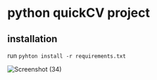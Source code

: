 # python quickCV project

## installation 
run `pyhton install -r requirements.txt`

![Screenshot (34)](https://user-images.githubusercontent.com/115407251/194760164-ea68910a-5549-47a7-bda8-e49a966c86f0.png)

